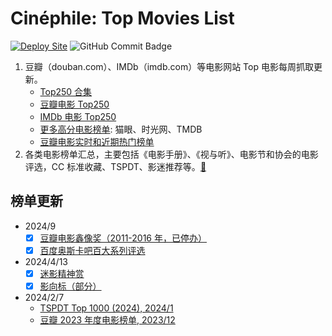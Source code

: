 # Cinéphile: Top Movies List

[![Deploy Site](https://github.com/hantang/cinephile/actions/workflows/deploy.yml/badge.svg)](https://github.com/hantang/cinephile/actions/workflows/deploy.yml)
![GitHub Commit Badge](https://img.shields.io/github/last-commit/hantang/cinephile.svg)

1. 豆瓣（douban.com）、IMDb（imdb.com）等电影网站 Top 电影每周抓取更新。
   - [Top250 合集](https://hantang.github.io/cinephile/top250/)
   - [豆瓣电影 Top250](https://hantang.github.io/cinephile/top250/douban/)
   - [IMDb 电影 Top250](https://hantang.github.io/cinephile/top250/imdb/)
   - [更多高分电影榜单](https://hantang.github.io/cinephile/top250/more/): 猫眼、时光网、TMDB
   - [豆瓣电影实时和近期热门榜单](https://hantang.github.io/cinephile/top250/douban-weekly/)
2. 各类电影榜单汇总，主要包括《电影手册》、《视与听》、电影节和协会的电影评选，CC 标准收藏、TSPDT、影迷推荐等。[:link:](https://hantang.github.io/cinephile/institute/)

## 榜单更新

- 2024/9
  - [x] [豆瓣电影鑫像奖（2011-2016 年，已停办）](https://hantang.github.io/cinephile/douban/awards/)
  - [x] [百度奥斯卡吧百大系列评选](https://hantang.github.io/cinephile/tieba/)
- 2024/4/13
  - [x] [迷影精神赏](https://hantang.github.io/cinephile/critic/miyingshang/)
  - [x] [影向标（部分）](https://hantang.github.io/cinephile/critic/yingxiangbiao/)
- 2024/2/7
  - [TSPDT Top 1000 (2024), 2024/1](https://hantang.github.io/cinephile/site/tspdt-2024/)
  - [豆瓣 2023 年度电影榜单, 2023/12](https://hantang.github.io/cinephile/site/douban-annual/#2023-年度电影榜单)
